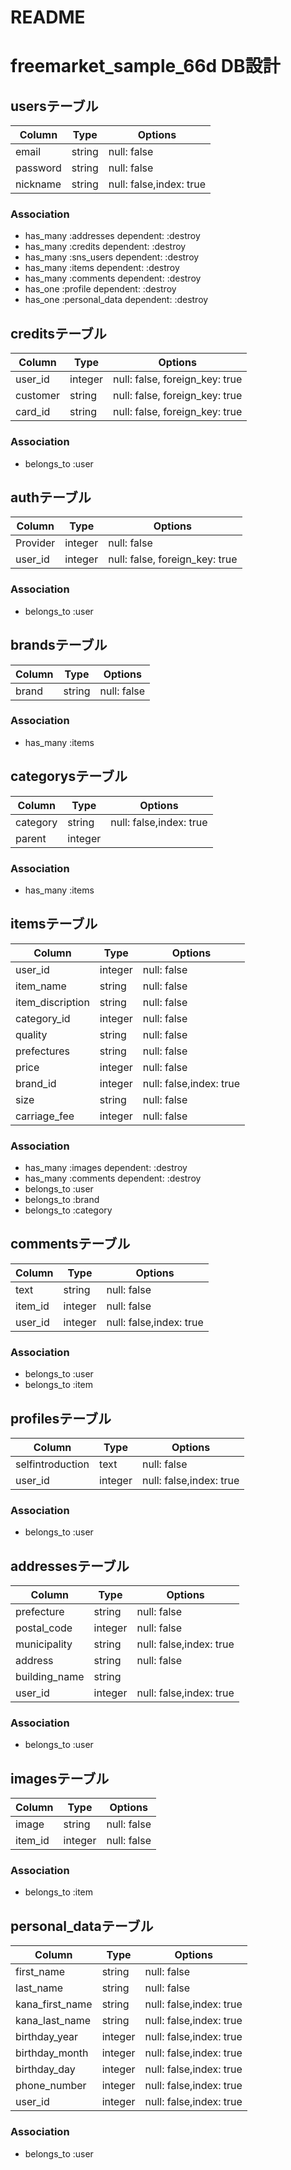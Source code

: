 # README

# freemarket_sample_66d DB設計
## usersテーブル
|Column|Type|Options|
|------|----|-------|
|email|string|null: false|
|password|string|null: false|
|nickname|string|null: false,index: true|
### Association
- has_many :addresses dependent: :destroy
- has_many :credits dependent: :destroy
- has_many :sns_users dependent: :destroy
- has_many :items dependent: :destroy
- has_many :comments dependent: :destroy
- has_one :profile dependent: :destroy
- has_one :personal_data dependent: :destroy

## creditsテーブル
|Column|Type|Options|
|------|----|-------|
|user_id|integer|null: false, foreign_key: true|
|customer|string|null: false, foreign_key: true|
|card_id|string|null: false, foreign_key: true|
### Association
- belongs_to :user

## authテーブル
|Column|Type|Options|
|------|----|-------|
|Provider|integer|null: false|
|user_id|integer|null: false, foreign_key: true|
### Association
- belongs_to :user

## brandsテーブル
|Column|Type|Options|
|------|----|-------|
|brand|string|null: false|
### Association
- has_many :items

## categorysテーブル
|Column|Type|Options|
|------|----|-------|
|category|string|null: false,index: true|
|parent|integer||
### Association
- has_many :items

## itemsテーブル
|Column|Type|Options|
|------|----|-------|
|user_id|integer|null: false|
|item_name|string|null: false|
|item_discription|string|null: false|
|category_id|integer|null: false|
|quality|string|null: false|
|prefectures|string|null: false|
|price|integer|null: false|
|brand_id|integer|null: false,index: true|
|size|string|null: false|
|carriage_fee|integer|null: false|
### Association
- has_many :images dependent: :destroy
- has_many :comments dependent: :destroy
- belongs_to :user
- belongs_to :brand
- belongs_to :category

## commentsテーブル
|Column|Type|Options|
|------|----|-------|
|text|string|null: false|
|item_id|integer|null: false|
|user_id|integer|null: false,index: true|
### Association
- belongs_to :user
- belongs_to :item

## profilesテーブル
|Column|Type|Options|
|------|----|-------|
|selfintroduction|text|null: false|
|user_id|integer|null: false,index: true|
### Association
- belongs_to :user

## addressesテーブル
|Column|Type|Options|
|------|----|-------|
|prefecture|string|null: false|
|postal_code|integer|null: false|
|municipality|string|null: false,index: true|
|address|string|null: false|
|building_name|string||
|user_id|integer|null: false,index: true|
### Association
- belongs_to :user

## imagesテーブル
|Column|Type|Options|
|------|----|-------|
|image|string|null: false|
|item_id|integer|null: false|
### Association
- belongs_to :item

## personal_dataテーブル
|Column|Type|Options|
|------|----|-------|
|first_name|string|null: false|
|last_name|string|null: false|
|kana_first_name|string|null: false,index: true|
|kana_last_name|string|null: false,index: true|
|birthday_year|integer|null: false,index: true|
|birthday_month|integer|null: false,index: true|
|birthday_day|integer|null: false,index: true|
|phone_number|integer|null: false,index: true|
|user_id|integer|null: false,index: true|
### Association
- belongs_to :user


